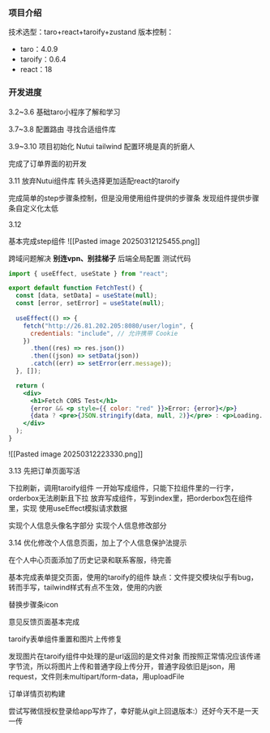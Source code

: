 ### 项目介绍
技术选型：taro+react+taroify+zustand
版本控制：
- taro：4.0.9
- taroify：0.6.4
- react：18

### 开发进度

3.2~3.6
基础taro小程序了解和学习

3.7~3.8
配置路由
寻找合适组件库

3.9~3.10
项目初始化 Nutui tailwind 配置环境是真的折磨人

完成了订单界面的初开发

3.11
放弃Nutui组件库
转头选择更加适配react的taroify

完成简单的step步骤条控制，但是没用使用组件提供的步骤条
发现组件提供步骤条自定义化太低



3.12

基本完成step组件
![[Pasted image 20250312125455.png]]


跨域问题解决
**别连vpn、别挂梯子**
后端全局配置
测试代码
```jsx
import { useEffect, useState } from "react";

export default function FetchTest() {
  const [data, setData] = useState(null);
  const [error, setError] = useState(null);
  
  useEffect(() => {
    fetch("http://26.81.202.205:8080/user/login", {
      credentials: "include", // 允许携带 Cookie
    })
      .then((res) => res.json())
      .then((json) => setData(json))
      .catch((err) => setError(err.message));
  }, []);

  return (
    <div>
      <h1>Fetch CORS Test</h1>
      {error && <p style={{ color: "red" }}>Error: {error}</p>}
      {data ? <pre>{JSON.stringify(data, null, 2)}</pre> : <p>Loading...</p>}
    </div>
  );
}
```

![[Pasted image 20250312223330.png]]





3.13
先把订单页面写活

下拉刷新，调用taroify组件
一开始写成组件，只能下拉组件里的一行字，orderbox无法刷新且下拉
放弃写成组件，写到index里，把orderbox包在组件里，实现
使用useEffect模拟请求数据



实现个人信息头像名字部分
 实现个人信息修改部分







3.14
优化修改个人信息页面，加上了个人信息保护法提示

在个人中心页面添加了历史记录和联系客服，待完善

基本完成表单提交页面，使用的taroify的组件
缺点：文件提交模块似乎有bug，转而手写，tailwind样式有点不生效，使用的内嵌

替换步骤条icon

意见反馈页面基本完成

taroify表单组件重置和图片上传修复

发现图片在taroify组件中处理的是url返回的是文件对象
而按照正常情况应该传递字节流，所以将图片上传和普通字段上传分开，普通字段依旧是json，用request，文件则未multipart/form-data，用uploadFile

订单详情页初构建

尝试写微信授权登录给app写炸了，幸好能从git上回退版本:）还好今天不是一天一传
